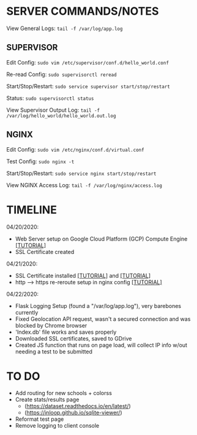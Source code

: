 # **SERVER COMMANDS/NOTES**
View General Logs:
`tail -f /var/log/app.log`

## SUPERVISOR
Edit Config:
`sudo vim /etc/supervisor/conf.d/hello_world.conf`

Re-read Config:
`sudo supervisorctl reread`

Start/Stop/Restart:
`sudo service supervisor start/stop/restart`

Status:
`sudo supervisorctl status`

View Supervisor Output Log:
`tail -f /var/log/hello_world/hello_world.out.log`
## NGINX

Edit Config:
`sudo vim /etc/nginx/conf.d/virtual.conf`

Test Config:
`sudo nginx -t`

Start/Stop/Restart:
`sudo service nginx start/stop/restart`

View NGINX Access Log:
`tail -f /var/log/nginx/access.log`


# **TIMELINE**
04/20/2020:
- Web Server setup on Google Cloud Platform (GCP) Compute Engine [[TUTORIAL]](https://medium.com/ymedialabs-innovation/deploy-flask-app-with-nginx-using-gunicorn-and-supervisor-d7a93aa07c18)
- SSL Certificate created

04/21/2020:
- SSL Certificate installed [[TUTORIAL]](https://www.digicert.com/kb/csr-ssl-installation/nginx-openssl.htm#ssl_certificate_install) and [[TUTORIAL]](https://serversforhackers.com/c/testing-and-debugging-ssl-certificates)
- http --> https re-reroute setup in nginx config [[TUTORIAL]](https://linuxize.com/post/redirect-http-to-https-in-nginx/)

04/22/2020:
- Flask Logging Setup (found a "/var/log/app.log"), very barebones currently
- Fixed Geolocation API request, wasn't a secured connection and was blocked by Chrome browser
- 'Index.db' file works and saves properly
- Downloaded SSL certificates, saved to GDrive
- Created JS function that runs on page load, will collect IP info w/out needing a test to be submitted


# **TO DO**
- Add routing for new schools + colorss
- Create stats/results page 
    - (https://dataset.readthedocs.io/en/latest/)
    - (https://inloop.github.io/sqlite-viewer/)
- Reformat test page
- Remove logging to client console